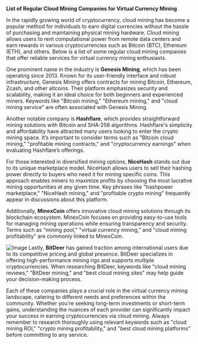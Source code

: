 **List of Regular Cloud Mining Companies for Virtual Currency Mining**

In the rapidly growing world of cryptocurrency, cloud mining has become a popular method for individuals to earn digital currencies without the hassle of purchasing and maintaining physical mining hardware. Cloud mining allows users to rent computational power from remote data centers and earn rewards in various cryptocurrencies such as Bitcoin (BTC), Ethereum (ETH), and others. Below is a list of some regular cloud mining companies that offer reliable services for virtual currency mining enthusiasts.

One prominent name in the industry is **Genesis Mining**, which has been operating since 2013. Known for its user-friendly interface and robust infrastructure, Genesis Mining offers contracts for mining Bitcoin, Ethereum, Zcash, and other altcoins. Their platform emphasizes security and scalability, making it an ideal choice for both beginners and experienced miners. Keywords like "Bitcoin mining," "Ethereum mining," and "cloud mining service" are often associated with Genesis Mining.

Another notable company is **Hashflare**, which provides straightforward mining solutions with Bitcoin and SHA-256 algorithms. Hashflare's simplicity and affordability have attracted many users looking to enter the crypto mining space. It’s important to consider terms such as "Bitcoin cloud mining," "profitable mining contracts," and "cryptocurrency earnings" when evaluating Hashflare’s offerings.

For those interested in diversified mining options, **NiceHash** stands out due to its unique marketplace model. NiceHash allows users to sell their hashing power directly to buyers who need it for mining specific coins. This approach enables miners to maximize profits by choosing the most lucrative mining opportunities at any given time. Key phrases like "hashpower marketplace," "NiceHash mining," and "profitable crypto mining" frequently appear in discussions about this platform.

Additionally, **MinexCoin** offers innovative cloud mining solutions through its blockchain ecosystem. MinexCoin focuses on providing easy-to-use tools for managing mining operations while ensuring transparency and security. Terms such as "mining pool," "virtual currency mining," and "cloud mining profitability" are commonly linked to MinexCoin.


![Image](https://github.com/user-attachments/assets/31692037-0104-4703-abd1-696b6a7dd41b)
Lastly, **BitDeer** has gained traction among international users due to its competitive pricing and global presence. BitDeer specializes in offering high-performance mining rigs and supports multiple cryptocurrencies. When researching BitDeer, keywords like "cloud mining reviews," "BitDeer mining," and "best cloud mining sites" may help guide your decision-making process.

Each of these companies plays a crucial role in the virtual currency mining landscape, catering to different needs and preferences within the community. Whether you're seeking long-term investments or short-term gains, understanding the nuances of each provider can significantly impact your success in earning cryptocurrencies via cloud mining. Always remember to research thoroughly using relevant keywords such as "cloud mining ROI," "crypto mining profitability," and "best cloud mining platforms" before committing to any service.